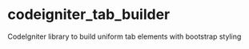 codeigniter_tab_builder
=======================

CodeIgniter library to build uniform tab elements with bootstrap styling

